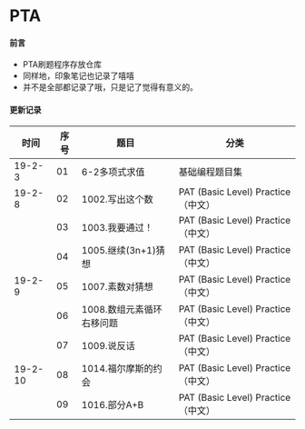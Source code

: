 # PTA

#### 前言
- PTA刷题程序存放仓库
- 同样地，印象笔记也记录了嘻嘻
- 并不是全部都记录了哦，只是记了觉得有意义的。

#### 更新记录

|时间|序号|题目|分类|
|------|------|------|------|
|19-2-3|01|6-2多项式求值|基础编程题目集|
|19-2-8|02|1002.写出这个数|PAT (Basic Level) Practice （中文）|
||03|1003.我要通过！|PAT (Basic Level) Practice （中文）|
||04|1005.继续(3n+1)猜想|PAT (Basic Level) Practice （中文）|
|19-2-9|05|1007.素数对猜想|PAT (Basic Level) Practice （中文）|
||06|1008.数组元素循环右移问题|PAT (Basic Level) Practice （中文）|
||07|1009.说反话|PAT (Basic Level) Practice （中文）|
|19-2-10|08|1014.福尔摩斯的约会|PAT (Basic Level) Practice （中文）|
||09|1016.部分A+B|PAT (Basic Level) Practice （中文）|
